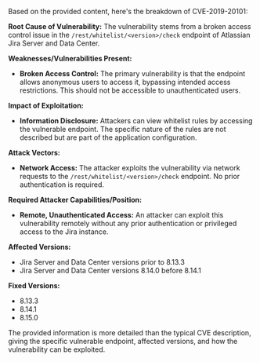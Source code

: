 Based on the provided content, here's the breakdown of CVE-2019-20101:

**Root Cause of Vulnerability:**
The vulnerability stems from a broken access control issue in the `/rest/whitelist/<version>/check` endpoint of Atlassian Jira Server and Data Center.

**Weaknesses/Vulnerabilities Present:**
- **Broken Access Control:** The primary vulnerability is that the endpoint allows anonymous users to access it, bypassing intended access restrictions. This should not be accessible to unauthenticated users.

**Impact of Exploitation:**
- **Information Disclosure:**  Attackers can view whitelist rules by accessing the vulnerable endpoint. The specific nature of the rules are not described but are part of the application configuration.

**Attack Vectors:**
- **Network Access:** The attacker exploits the vulnerability via network requests to the `/rest/whitelist/<version>/check` endpoint. No prior authentication is required.

**Required Attacker Capabilities/Position:**
- **Remote, Unauthenticated Access:** An attacker can exploit this vulnerability remotely without any prior authentication or privileged access to the Jira instance.

**Affected Versions:**
- Jira Server and Data Center versions prior to 8.13.3
- Jira Server and Data Center versions 8.14.0 before 8.14.1

**Fixed Versions:**
- 8.13.3
- 8.14.1
- 8.15.0

The provided information is more detailed than the typical CVE description, giving the specific vulnerable endpoint, affected versions, and how the vulnerability can be exploited.